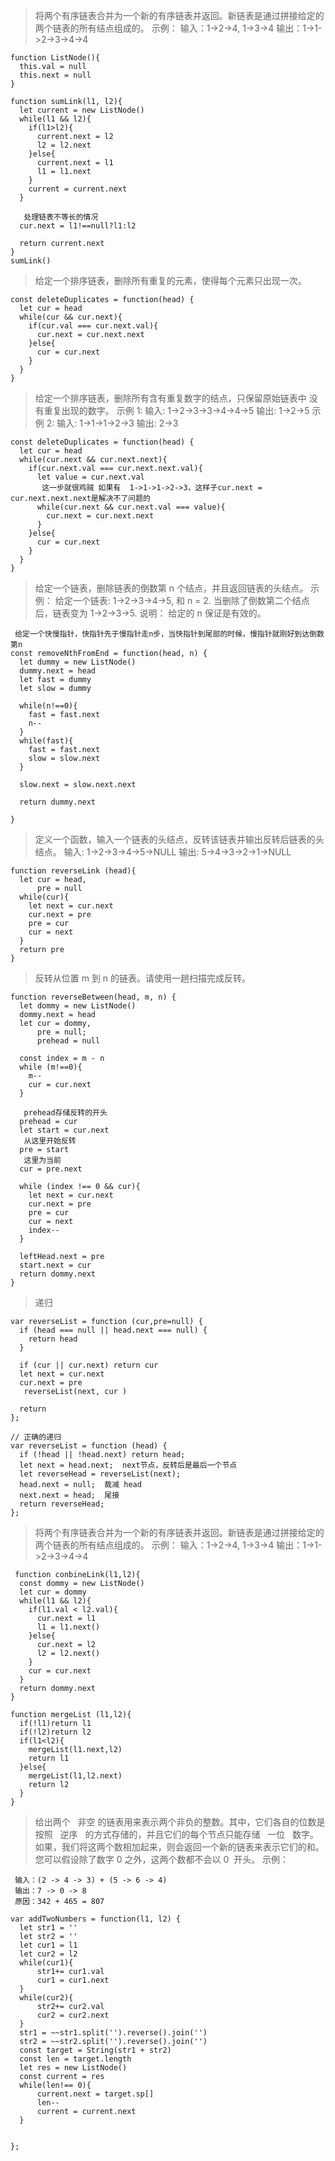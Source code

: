 > 将两个有序链表合并为一个新的有序链表并返回。新链表是通过拼接给定的两个链表的所有结点组成的。
> 示例： 输入：1->2->4, 1->3->4 输出：1->1->2->3->4->4

```
function ListNode(){
  this.val = null
  this.next = null
}

function sumLink(l1, l2){
  let current = new ListNode()
  while(l1 && l2){
    if(l1>l2){
      current.next = l2
      l2 = l2.next
    }else{
      current.next = l1
      l1 = l1.next
    }
    current = current.next
  }

   处理链表不等长的情况
  cur.next = l1!==null?l1:l2

  return current.next
}
sumLink()
```

> 给定一个排序链表，删除所有重复的元素，使得每个元素只出现一次。

```
const deleteDuplicates = function(head) {
  let cur = head
  while(cur && cur.next){
    if(cur.val === cur.next.val){
      cur.next = cur.next.next
    }else{
      cur = cur.next
    }
  }
}
```

> 给定一个排序链表，删除所有含有重复数字的结点，只保留原始链表中 没有重复出现的数字。
> 示例 1:
> 输入: 1->2->3->3->4->4->5
> 输出: 1->2->5
> 示例 2:
> 输入: 1->1->1->2->3
> 输出: 2->3

```
const deleteDuplicates = function(head) {
  let cur = head
  while(cur.next && cur.next.next){
    if(cur.next.val === cur.next.next.val){
      let value = cur.next.val
       这一步就很鸡贼 如果有  1->1->1->2->3，这样子cur.next = cur.next.next.next是解决不了问题的
      while(cur.next && cur.next.val === value){
        cur.next = cur.next.next
      }
    }else{
      cur = cur.next
    }
  }
}
```

> 给定一个链表，删除链表的倒数第 n 个结点，并且返回链表的头结点。
> 示例： 给定一个链表: 1->2->3->4->5, 和 n = 2.
> 当删除了倒数第二个结点后，链表变为 1->2->3->5.
> 说明： 给定的 n 保证是有效的。

```
 给定一个快慢指针，快指针先于慢指针走n步，当快指针到尾部的时候，慢指针就刚好到达倒数第n
const removeNthFromEnd = function(head, n) {
  let dummy = new ListNode()
  dummy.next = head
  let fast = dummy
  let slow = dummy

  while(n!==0){
    fast = fast.next
    n--
  }
  while(fast){
    fast = fast.next
    slow = slow.next
  }

  slow.next = slow.next.next

  return dummy.next

}
```

> 定义一个函数，输入一个链表的头结点，反转该链表并输出反转后链表的头结点。
> 输入: 1->2->3->4->5->NULL
> 输出: 5->4->3->2->1->NULL

```
function reverseLink (head){
  let cur = head,
      pre = null
  while(cur){
    let next = cur.next
    cur.next = pre
    pre = cur
    cur = next
  }
  return pre
}
```

> 反转从位置 m 到 n 的链表。请使用一趟扫描完成反转。

```
function reverseBetween(head, m, n) {
  let dommy = new ListNode()
  dommy.next = head
  let cur = dommy,
      pre = null;
      prehead = null

  const index = m - n
  while (m!==0){
    m--
    cur = cur.next
  }

   prehead存储反转的开头
  prehead = cur
  let start = cur.next
   从这里开始反转
  pre = start
   这里为当前
  cur = pre.next

  while (index !== 0 && cur){
    let next = cur.next
    cur.next = pre
    pre = cur
    cur = next
    index--
  }

  leftHead.next = pre
  start.next = cur
  return dommy.next
}
```

> 递归

```
var reverseList = function (cur,pre=null) {
  if (head === null || head.next === null) {
    return head
  }

  if (cur || cur.next) return cur
  let next = cur.next
  cur.next = pre
   reverseList(next, cur )

  return
};

// 正确的递归
var reverseList = function (head) {
  if (!head || !head.next) return head;
  let next = head.next;  next节点，反转后是最后一个节点
  let reverseHead = reverseList(next);
  head.next = null;  裁减 head
  next.next = head;  尾接
  return reverseHead;
};

```

> 将两个有序链表合并为一个新的有序链表并返回。新链表是通过拼接给定的两个链表的所有结点组成的。
> 示例： 输入：1->2->4, 1->3->4 输出：1->1->2->3->4->4

```
 function conbineLink(l1,l2){
  const dommy = new ListNode()
  let cur = dommy
  while(l1 && l2){
    if(l1.val < l2.val){
      cur.next = l1
      l1 = l1.next()
    }else{
      cur.next = l2
      l2 = l2.next()
    }
    cur = cur.next
  }
  return dommy.next
}

function mergeList (l1,l2){
  if(!l1)return l1
  if(!l2)return l2
  if(l1<l2){
    mergeList(l1.next,l2)
    return l1
  }else{
    mergeList(l1,l2.next)
    return l2
  }
}
```

> 给出两个   非空 的链表用来表示两个非负的整数。其中，它们各自的位数是按照   逆序   的方式存储的，并且它们的每个节点只能存储   一位   数字。
> 如果，我们将这两个数相加起来，则会返回一个新的链表来表示它们的和。
> 您可以假设除了数字 0 之外，这两个数都不会以 0  开头。
> 示例：

```
 输入：(2 -> 4 -> 3) + (5 -> 6 -> 4)
 输出：7 -> 0 -> 8
 原因：342 + 465 = 807

var addTwoNumbers = function(l1, l2) {
  let str1 = ''
  let str2 = ''
  let cur1 = l1
  let cur2 = l2
  while(cur1){
      str1+= cur1.val
      cur1 = cur1.next
  }
  while(cur2){
      str2+= cur2.val
      cur2 = cur2.next
  }
  str1 = ~~str1.split('').reverse().join('')
  str2 = ~~str2.split('').reverse().join('')
  const target = String(str1 + str2)
  const len = target.length
  let res = new ListNode()
  const current = res
  while(len!== 0){
      current.next = target.sp[]
      len--
      current = current.next
  }


};
```
